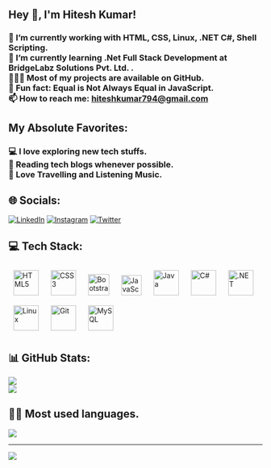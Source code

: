 ## Hey 👋, I'm Hitesh Kumar!<br>

### 🔭 I’m currently working with HTML, CSS, Linux, .NET C#, Shell Scripting.<br>🌱 I’m currently learning .Net Full Stack Development at BridgeLabz Solutions Pvt. Ltd. .<br>👨🏻‍💻   Most of my projects are available on GitHub.<br>👾   Fun fact: Equal is Not Always Equal in JavaScript.<br>📫   How to reach me: hiteshkumar794@gmail.com<br>
## My Absolute Favorites:<br>
### 💻 I love exploring new tech stuffs.<br> 📰 Reading tech blogs whenever possible.<br> 🧳 Love Travelling and Listening Music.<br>

## 🌐 Socials:
[![LinkedIn](https://img.shields.io/badge/LinkedIn-%230077B5.svg?logo=linkedin&logoColor=white)](https://linkedin.com/in/hiteshkumar042) [![Instagram](https://img.shields.io/badge/Instagram-%23E4405F.svg?logo=Instagram&logoColor=white)](https://instagram.com/hiteshkumar042) [![Twitter](https://img.shields.io/badge/Twitter-%231DA1F2.svg?logo=Twitter&logoColor=white)](https://twitter.com/hiteshkumar042) 

## 💻 Tech Stack:
 
<div align="left">  
<a href="https://en.wikipedia.org/wiki/HTML5" target="_blank"><img style="margin: 10px" src="https://profilinator.rishav.dev/skills-assets/html5-original-wordmark.svg" alt="HTML5" height="50" /></a>
<a href="https://www.w3schools.com/css/" target="_blank"><img style="margin: 10px" src="https://profilinator.rishav.dev/skills-assets/css3-original-wordmark.svg" alt="CSS3" height="50" /></a>
<a href="https://getbootstrap.com/docs/3.4/javascript/" target="_blank"><img style="margin: 10px" src="https://profilinator.rishav.dev/skills-assets/bootstrap-plain.svg" alt="Bootstrap" height="42" /></a>
 <a href="https://www.javascript.com/" target="_blank"><img style="margin: 10px" src="https://profilinator.rishav.dev/skills-assets/javascript-original.svg" alt="JavaScript" height="40" /></a> 
<a href="https://www.java.com/" target="_blank"><img style="margin: 10px" src="https://profilinator.rishav.dev/skills-assets/java-original-wordmark.svg" alt="Java" height="50" /></a>
<a href="https://docs.microsoft.com/en-us/dotnet/csharp/" target="_blank"><img style="margin: 10px" src="https://profilinator.rishav.dev/skills-assets/csharp-original.svg" alt="C#" height="50" /></a>
<a href="https://dotnet.microsoft.com/download/dotnet-framework" target="_blank"><img style="margin: 10px" src="https://profilinator.rishav.dev/skills-assets/dot-net-original-wordmark.svg" alt=".NET" height="50" /></a> 
<a href="https://www.linux.org/" target="_blank"><img style="margin: 10px" src="https://profilinator.rishav.dev/skills-assets/linux-original.svg" alt="Linux" height="50" /></a>  
<a href="https://github.com/" target="_blank"><img style="margin: 10px" src="https://profilinator.rishav.dev/skills-assets/git-scm-icon.svg" alt="Git" height="50" /></a>    
<a href="https://www.mysql.com/" target="_blank"><img style="margin: 10px" src="https://profilinator.rishav.dev/skills-assets/mysql-original-wordmark.svg" alt="MySQL" height="50" /></a>  
  
</div>

</td><td valign="top" width="33%">



## 📊 GitHub Stats:
![](https://github-readme-stats.vercel.app/api?username=hiteshkumar042&theme=yeblu&hide_border=true&include_all_commits=false&count_private=false)<br/>
![](https://github-readme-streak-stats.herokuapp.com/?user=hiteshkumar042&theme=yeblu&hide_border=true)<br/>

## 🧑‍💻 Most used languages.
![](https://github-readme-stats.vercel.app/api/top-langs/?username=hiteshkumar042&theme=yeblu&hide_border=true&include_all_commits=false&count_private=false&layout=compact)

---
[![](https://visitcount.itsvg.in/api?id=hiteshkumar042&icon=0&color=0)](https://visitcount.itsvg.in)
